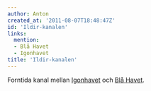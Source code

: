 ```yaml
---
author: Anton
created_at: '2011-08-07T18:48:47Z'
id: 'Ildir-kanalen'
links:
  mention:
  - Blå Havet
  - Igonhavet
title: 'Ildir-kanalen'
---
```


Forntida kanal mellan [Igonhavet] och [Blå Havet].

  [Igonhavet]: Igonhavet
  [Blå Havet]: Blå_Havet
